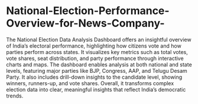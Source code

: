 # National-Election-Performance-Overview-for-News-Company-

The National Election Data Analysis Dashboard offers an insightful overview of India’s electoral performance, highlighting how citizens vote and how parties perform across states. It visualizes key metrics such as total votes, vote shares, seat distribution, and party performance through interactive charts and maps. The dashboard enables analysis at both national and state levels, featuring major parties like BJP, Congress, AAP, and Telugu Desam Party. It also includes drill-down insights to the candidate level, showing winners, runners-up, and vote shares. Overall, it transforms complex election data into clear, meaningful insights that reflect India’s democratic trends.

